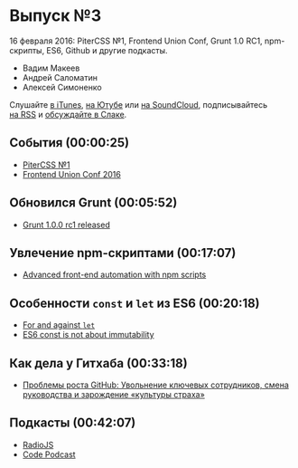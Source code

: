 # Выпуск №3

16 февраля 2016: PiterCSS №1, Frontend Union Conf, Grunt 1.0 RC1, npm-скрипты, ES6, Github и другие подкасты.

- Вадим Макеев
- Андрей Саломатин
- Алексей Симоненко

Слушайте [в iTunes](https://itunes.apple.com/ru/podcast/veb-standarty/id1080500016), [на Ютубе](https://www.youtube.com/playlist?list=PLMBnwIwFEFHcwuevhsNXkFTcadeX5R1Go) или [на SoundCloud](https://soundcloud.com/web-standards), подписывайтесь [на RSS](https://web-standards.ru/podcast/feed/) и [обсуждайте в Слаке](http://slack.web-standards.ru/).

## События (00:00:25)

- [PiterCSS №1](https://pitercss.timepad.ru/event/289721/)
- [Frontend Union Conf 2016](https://www.papercall.io/func2016)

## Обновился Grunt (00:05:52)

- [Grunt 1.0.0 rc1 released](http://gruntjs.com/blog/2016-02-11-grunt-1.0.0-rc1-released)

## Увлечение npm-скриптами (00:17:07)

- [Advanced front-end automation with npm scripts](https://youtu.be/0RYETb9YVrk)

## Особенности `const` и `let` из ES6 (00:20:18)

- [For and against `let`](https://davidwalsh.name/for-and-against-let)
- [ES6 const is not about immutability](https://mathiasbynens.be/notes/es6-const)

## Как дела у Гитхаба (00:33:18)

- [Проблемы роста GitHub: Увольнение ключевых сотрудников, смена руководства и зарождение «культуры страха»](https://vc.ru/p/github-qrowth-problems)

## Подкасты (00:42:07)

- [RadioJS](https://soundcloud.com/radiojspodcast)
- [Code Podcast](https://soundcloud.com/podcastcode)
